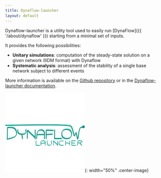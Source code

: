 ```yaml
---
title: Dynaflow-launcher
layout: default
---
```

<!--
    Except where otherwise noted, content in this website is Copyright (c)
    2022, RTE (http://www.rte-france.com) and licensed under a
    CC-BY-4.0 (https://creativecommons.org/licenses/by/4.0/)
    license. All rights reserved.
-->

Dynaflow-launcher is a utility tool used to easily run [DynaFlow]({{ '/about/dynaflow' }}) starting from a minimal set of inputs.

It provides the following possibilities:
  - **Unitary simulations**: computation of the steady-state solution on a given network (IIDM format) with Dynaflow
  - **Systematic analysis**: assessment of the stability of a single base network subject to different events

More information is available on the [Github repository](https://github.com/dynawo/dynaflow-launcher) or in the [Dynaflow-launcher documentation](https://github.com/dynawo/dynaflow-launcher/releases/download/v1.6.0/DynaflowLauncherDocumentation.pdf).

![image](../assets/images/DynaflowLauncher.png){: width="50%" .center-image}
